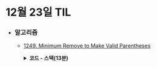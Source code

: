 # 12월 23일 TIL

* ### 알고리즘

    * [1249. Minimum Remove to Make Valid Parentheses](https://leetcode.com/problems/minimum-remove-to-make-valid-parentheses/description/)
    
      <details>
      <summary><strong>코드 - 스택(13분)</strong></summary>

        ```java

            class Solution {
                public String minRemoveToMakeValid(String s) {
                    int n = s.length();
                    int count = 0;
                    boolean[] remove = new boolean[n];
                    ArrayDeque<Integer> stk = new ArrayDeque<>();

                    for(int i=0 ; i<n ; i++){
                        char ch = s.charAt(i);

                        if(ch == '('){
                            stk.add(i);
                        }
                        else if(ch == ')'){
                            if(stk.isEmpty()){
                                remove[i] = true;
                            }
                            else
                                stk.pollLast();
                        }
                    }

                    while(!stk.isEmpty()){
                        remove[stk.poll()] = true;
                    }

                    StringBuilder answer = new StringBuilder();
                    for(int i=0 ; i<n ; i++){
                        if(remove[i])
                            continue;

                        answer.append(s.charAt(i));
                    }
                    return answer.toString();
                }
            }

        ```

    </details>
